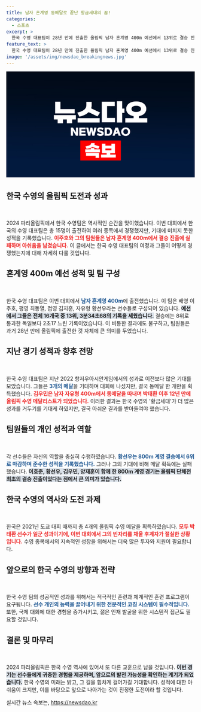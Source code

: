 ```yaml
---
title: 남자 혼계영 동메달로 끝난 황금세대의 꿈!
categories:
  - 스포츠
excerpt: >
  한국 수영 대표팀이 28년 만에 진출한 올림픽 남자 혼계영 400m 예선에서 13위로 결승 진출에 실패했다. 황금세대의 기대와는 달리 메달 획득은 김우민 혼자서 동메달에 그쳤다. 파리올림픽 수영의 아쉬움을 뒤로한 채, 다음을 기약하는 한국 수영의 미래는?
feature_text: >
  한국 수영 대표팀이 28년 만에 진출한 올림픽 남자 혼계영 400m 예선에서 13위로 결승 진출에 실패했다. 황금세대의 기대와는 달리 메달 획득은 김우민 혼자서 동메달에 그쳤다. 파리올림픽 수영의 아쉬움을 뒤로한 채, 다음을 기약하는 한국 수영의 미래는?
image: '/assets/img/newsdao_breakingnews.jpg'
---
```


<p><img src="/assets/img/newsdao_breakingnews.jpg" alt="implanttips 속보" /></p>

<h2 data-ke-size="size26">한국 수영의 올림픽 도전과 성과</h2>

<p data-ke-size="size16">&nbsp;</p>

<p>2024 파리올림픽에서 한국 수영팀은 역사적인 순간을 맞이했습니다. 이번 대회에서 한국의 수영 대표팀은 총 15명이 출전하여 여러 종목에서 경쟁했지만, 기대에 미치지 못한 성적을 기록했습니다. <b><span style="color: #ee2323;">이주호와 그의 팀원들은 남자 혼계영 400m에서 결승 진출에 실패하며 아쉬움을 남겼습니다.</span></b> 이 글에서는 한국 수영 대표팀의 여정과 그들이 어떻게 경쟁했는지에 대해 자세히 다룰 것입니다.</p>

<h2 data-ke-size="size26">혼계영 400m 예선 성적 및 팀 구성</h2>

<p data-ke-size="size16">&nbsp;</p>

<p>한국 수영 대표팀은 이번 대회에서 <b><span style="color: #1a5490;">남자 혼계영 400m</span></b>에 출전했습니다. 이 팀은 배영 이주호, 평영 최동열, 접영 김지훈, 자유형 황선우라는 선수들로 구성되어 있습니다. <b><span style="background-color: #21538527;">예선에서 그들은 전체 16개국 중 13위, 3분34초68의 기록을 세웠습니다.</span></b> 결승에는 8위로 통과한 독일보다 2초17 느린 기록이었습니다. 이 비통한 결과에도 불구하고, 팀원들은 과거 28년 만에 올림픽에 출전한 것 자체에 큰 의미를 두었습니다.</p>

<h2 data-ke-size="size26">지난 경기 성적과 향후 전망</h2>

<p data-ke-size="size16">&nbsp;</p>

<p>한국 수영 대표팀은 지난 2022 항저우아시안게임에서의 성과로 이전보다 많은 기대를 모았습니다. 그들은 <b><span style="color: #1a5490;">3개의 메달</span></b>을 기대하며 대회에 나섰지만, 결국 동메달 한 개만을 획득했습니다. <b><span style="color: #ee2323;">김우민은 남자 자유형 400m에서 동메달을 따내며 박태환 이후 12년 만에 올림픽 수영 메달리스트가 되었습니다.</span></b> 이러한 결과는 한국 수영의 '황금세대'가 더 많은 성과를 거두기를 기대케 하였지만, 결국 아쉬운 결과를 받아들여야 했습니다.</p>

<h2 data-ke-size="size26">팀원들의 개인 성적과 역할</h2>

<p data-ke-size="size16">&nbsp;</p>

<p>각 선수들은 자신의 역할을 충실히 수행하였습니다. <b><span style="color: #1a5490;">황선우는 800m 계영 결승에서 6위로 마감하며 준수한 성적을 기록했습니다.</span></b> 그러나 그의 기대에 비해 메달 획득에는 실패했습니다. <b><span style="background-color: #21538527;">이호준, 황선우, 김우민, 양재훈이 함께 한 800m 계영 경기는 올림픽 단체전 최초의 결승 진출이었다는 점에서 큰 의미가 있습니다.</span></b></p>

<h2 data-ke-size="size26">한국 수영의 역사와 도전 과제</h2>

<p data-ke-size="size16">&nbsp;</p>

<p>한국은 2021년 도쿄 대회 때까지 총 4개의 올림픽 수영 메달을 획득하였습니다. <b><span style="color: #ee2323;">모두 박태환 선수가 일군 성과이기에, 이번 대회에서 그의 빈자리를 채울 후계자가 절실한 상황입니다.</span></b> 수영 종목에서의 지속적인 성장을 위해서는 더욱 많은 투자와 지원이 필요합니다. </p>

<h2 data-ke-size="size26">앞으로의 한국 수영의 방향과 전략</h2>

<p data-ke-size="size16">&nbsp;</p>

<p>한국 수영 팀의 성공적인 성과를 위해서는 적극적인 훈련과 체계적인 훈련 프로그램이 요구됩니다. <b><span style="color: #1a5490;">선수 개인의 능력을 끌어내기 위한 전문적인 코칭 시스템이 필수적입니다.</span></b> 또한, 국제 대회에 대한 경험을 증가시키고, 젊은 인재 발굴을 위한 시스템적 접근도 필요할 것입니다.</p>

<h2 data-ke-size="size26">결론 및 마무리</h2>

<p data-ke-size="size16">&nbsp;</p>

<p>2024 파리올림픽은 한국 수영 역사에 있어서 또 다른 교훈으로 남을 것입니다. <b><span style="background-color: #21538527;">이번 경기는 선수들에게 귀중한 경험을 제공하며, 앞으로의 발전 가능성을 확인하는 계기가 되었습니다.</span></b> 한국 수영의 미래는 밝고, 그 길을 힘차게 걸어가길 기대합니다. 성적에 대한 아쉬움이 크지만, 이를 바탕으로 앞으로 나아가는 것이 진정한 도전이라 할 것입니다.</p>
실시간 뉴스 속보는, <a href="https://newsdao.kr" rel="dofollow">https://newsdao.kr</a>


